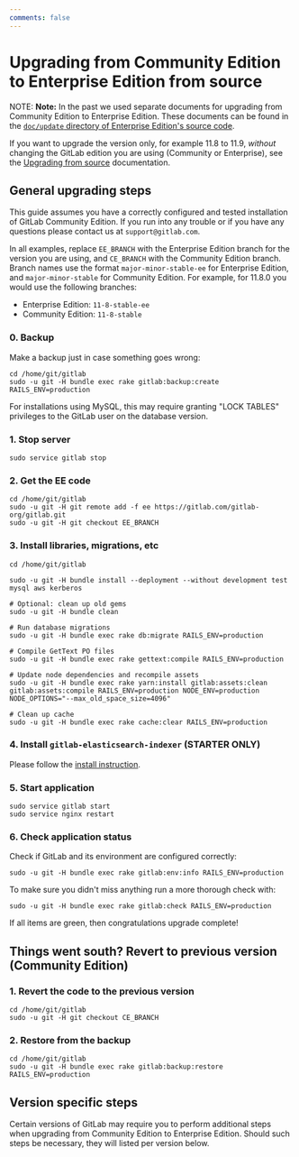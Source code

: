 ```yaml
---
comments: false
---
```


# Upgrading from Community Edition to Enterprise Edition from source

NOTE: **Note:** In the past we used separate documents for upgrading from
Community Edition to Enterprise Edition. These documents can be found in the
[`doc/update` directory of Enterprise Edition's source
code](https://gitlab.com/gitlab-org/gitlab/tree/11-8-stable-ee/doc/update).

If you want to upgrade the version only, for example 11.8 to 11.9, *without* changing the
GitLab edition you are using (Community or Enterprise), see the
[Upgrading from source](upgrading_from_source.md) documentation.

## General upgrading steps

This guide assumes you have a correctly configured and tested installation of
GitLab Community Edition. If you run into any trouble or if you have any
questions please contact us at `support@gitlab.com`.

In all examples, replace `EE_BRANCH` with the Enterprise Edition branch for the
version you are using, and `CE_BRANCH` with the Community Edition branch.
Branch names use the format `major-minor-stable-ee` for Enterprise Edition, and
`major-minor-stable` for Community Edition. For example, for 11.8.0 you would
use the following branches:

- Enterprise Edition: `11-8-stable-ee`
- Community Edition: `11-8-stable`

### 0. Backup

Make a backup just in case something goes wrong:

```shell
cd /home/git/gitlab
sudo -u git -H bundle exec rake gitlab:backup:create RAILS_ENV=production
```

For installations using MySQL, this may require granting "LOCK TABLES"
privileges to the GitLab user on the database version.

### 1. Stop server

```shell
sudo service gitlab stop
```

### 2. Get the EE code

```shell
cd /home/git/gitlab
sudo -u git -H git remote add -f ee https://gitlab.com/gitlab-org/gitlab.git
sudo -u git -H git checkout EE_BRANCH
```

### 3. Install libraries, migrations, etc

```shell
cd /home/git/gitlab

sudo -u git -H bundle install --deployment --without development test mysql aws kerberos

# Optional: clean up old gems
sudo -u git -H bundle clean

# Run database migrations
sudo -u git -H bundle exec rake db:migrate RAILS_ENV=production

# Compile GetText PO files
sudo -u git -H bundle exec rake gettext:compile RAILS_ENV=production

# Update node dependencies and recompile assets
sudo -u git -H bundle exec rake yarn:install gitlab:assets:clean gitlab:assets:compile RAILS_ENV=production NODE_ENV=production NODE_OPTIONS="--max_old_space_size=4096"

# Clean up cache
sudo -u git -H bundle exec rake cache:clear RAILS_ENV=production
```

### 4. Install `gitlab-elasticsearch-indexer` **(STARTER ONLY)**

Please follow the [install instruction](../integration/elasticsearch.md#installing-elasticsearch).

### 5. Start application

```shell
sudo service gitlab start
sudo service nginx restart
```

### 6. Check application status

Check if GitLab and its environment are configured correctly:

```shell
sudo -u git -H bundle exec rake gitlab:env:info RAILS_ENV=production
```

To make sure you didn't miss anything run a more thorough check with:

```shell
sudo -u git -H bundle exec rake gitlab:check RAILS_ENV=production
```

If all items are green, then congratulations upgrade complete!

## Things went south? Revert to previous version (Community Edition)

### 1. Revert the code to the previous version

```shell
cd /home/git/gitlab
sudo -u git -H git checkout CE_BRANCH
```

### 2. Restore from the backup

```shell
cd /home/git/gitlab
sudo -u git -H bundle exec rake gitlab:backup:restore RAILS_ENV=production
```

## Version specific steps

Certain versions of GitLab may require you to perform additional steps when
upgrading from Community Edition to Enterprise Edition. Should such steps be
necessary, they will listed per version below.

<!--
Example:

### 11.8.0

Additional instructions here.
-->
